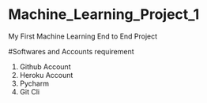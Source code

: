 # Machine_Learning_Project_1
My First Machine Learning End to End Project

#Softwares and Accounts requirement

1) Github Account
2) Heroku Account
3) Pycharm
4) Git Cli
